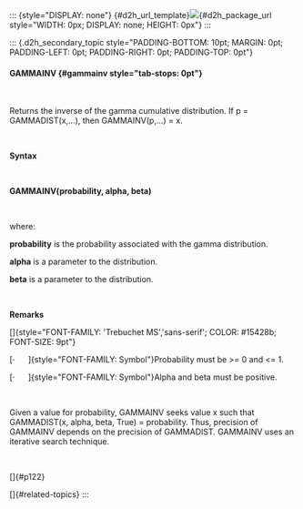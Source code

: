 ::: {style="DISPLAY: none"}
[](ms-xhelp:///?Id=d2h_url_template){#d2h_url_template}![](!package_url!){#d2h_package_url style="WIDTH: 0px; DISPLAY: none; HEIGHT: 0px"}
:::

::: {.d2h_secondary_topic style="PADDING-BOTTOM: 10pt; MARGIN: 0pt; PADDING-LEFT: 0pt; PADDING-RIGHT: 0pt; PADDING-TOP: 0pt"}
#### GAMMAINV {#gammainv style="tab-stops: 0pt"}

 

Returns the inverse of the gamma cumulative distribution. If p = GAMMADIST(x,\...), then GAMMAINV(p,\...) = x.

 

**Syntax**

 

**GAMMAINV(probability, alpha, beta)**

 

where:

**probability** is the probability associated with the gamma distribution.

**alpha** is a parameter to the distribution.

**beta** is a parameter to the distribution.

 

**Remarks**

[]{style="FONT-FAMILY: 'Trebuchet MS','sans-serif'; COLOR: #15428b; FONT-SIZE: 9pt"} 

[·      ]{style="FONT-FAMILY: Symbol"}Probability must be \>= 0 and \<= 1.

[·      ]{style="FONT-FAMILY: Symbol"}Alpha and beta must be positive.

 

Given a value for probability, GAMMAINV seeks value x such that GAMMADIST(x, alpha, beta, True) = probability. Thus, precision of GAMMAINV depends on the precision of GAMMADIST. GAMMAINV uses an iterative search technique.

 

[]{#p122} 

[]{#related-topics}
:::
